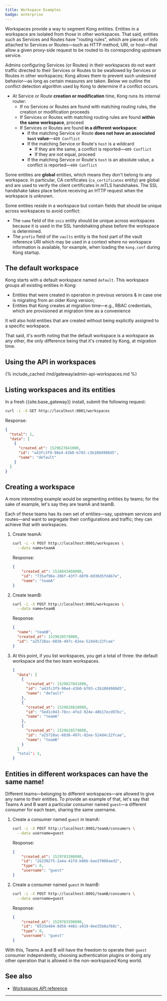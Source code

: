 ```yaml
---
title: Workspace Examples
badge: enterprise
---
```


Workspaces provide a way to segment Kong entities. Entities in a workspace
are isolated from those in other workspaces. That said, entities
such as Services and Routes have "routing rules", which are pieces of info
attached to Services or Routes—such as HTTP method, URI, or host—that allow a
given proxy-side request to be routed to its corresponding upstream service.

Admins configuring Services (or Routes) in their workspaces do not want traffic
directed to their Services or Routes to be swallowed by Services or Routes in other
workspaces; Kong allows them to prevent such undesired behavior—as long as
certain measures are taken. Below we outline the conflict detection algorithm
used by Kong to determine if a conflict occurs.

* At Service or Route **creation or modification** time, Kong runs its internal
router:
  - If no Services or Routes are found with matching routing rules, the creation
  or modification proceeds
  - If Services or Routes with matching routing rules are found **within the same
  workspace**, proceed
  - If Services or Routes are found **in a different workspace**:
    * If the matching Service or Route **does not have an associated
      `host` value**—`409 Conflict`
    * If the matching Service or Route's `host` is a wildcard
      - If they are the same, a conflict is reported—`409 Conflict`
      - If they are not equal, proceed
    * If the matching Service or Route's `host` is an absolute value, a
      conflict is reported—`409 Conflict`

Some entities are **global** entities, which means they don't belong to any workspace.
In particular, CA certificates (`ca_certificates` entity) are global and are used to verify the client
certificates in mTLS handshakes. The SSL handshake takes place before receiving
an HTTP request when the workspace is unknown.

Some entities reside in a workspace but contain fields that should be unique
across workspaces to avoid conflict:
*  The `name` field of the `snis` entity should be unique across workspaces because it is used in the
SSL handshaking phase before the workspace is determined.
* The `prefix` field of the `vaults` entity is the host part of the
vault reference URI which may be used in a context where no workspace information
is available, for example, when loading the `kong.conf` during Kong startup.

## The default workspace

Kong starts with a default workspace named `default`. This workspace
groups all existing entities in Kong:

- Entities that were created in operation in previous versions &amp; in case
one is migrating from an older Kong version;
- Entities that Kong creates at migration time—e.g., RBAC credentials, which
are provisioned at migration time as a convenience

It will also hold entities that are created without being explicitly assigned to
a specific workspace.

That said, it's worth noting that the default workspace is a workspace as any
other, the only difference being that it's created by Kong, at migration time.

## Using the API in workspaces

{% include_cached /md/gateway/admin-api-workspaces.md %}

## Listing workspaces and its entities

In a fresh {{site.base_gateway}} install, submit the
following request:

```sh
curl -i -X GET http://localhost:8001/workspaces
```

Response:
```json
{
  "total": 1,
  "data": [
    {
      "created_at": 1529627841000,
      "id": "a43fc3f9-98e4-43b0-b703-c3b1004980d5",
      "name": "default"
    }
  ]
}
```

## Creating a workspace

A more interesting example would be segmenting entities by teams; for the sake of
example, let's say they are teamA and teamB.

Each of these teams has its own set of entities—say, upstream services and
routes—and want to segregate their configurations and traffic; they can
achieve that with workspaces.


1. Create teamA:

    ```sh
    curl -i -X POST http://localhost:8001/workspaces \
      --data name=teamA
    ```

    Response:
    ```json
    {
        "created_at": 1528843468000,
        "id": "735af96e-206f-43f7-88f0-b930d5fd4b7e",
        "name": "teamA"
    }
    ```

1. Create teamB:

    ```sh
    curl -i -X POST http://localhost:8001/workspaces \
      --data name=teamB
    ```

    Response:
    ```json
    {
      "name": "teamB",
      "created_at": 1529628574000,
      "id": "a25728ac-6036-497c-82ee-524d4c22fcae"
    }
    ```

1. At this point, if you list workspaces, you get a total of three: 
the default workspace and the two team workspaces.

    ```json
    {
      "data": [
        {
          "created_at": 1529627841000,
          "id": "a43fc3f9-98e4-43b0-b703-c3b1004980d5",
          "name": "default"
        },
        {
          "created_at": 1529628818000,
          "id": "5ed1c043-78cc-4fe2-924e-40b17ecd97bc",
          "name": "teamA"
        },
        {
          "created_at": 1529628574000,
          "id": "a25728ac-6036-497c-82ee-524d4c22fcae",
          "name": "teamB"
        }
      ]
      "total": 3,
    }

    ```

## Entities in different workspaces can have the same name!

Different teams—belonging to different workspaces—are allowed to give any
name to their entities. To provide an example of that, let's say that Teams A and
B want a particular consumer named `guest`—a different consumer for each
team, sharing the same username.

1. Create a consumer named `guest` in teamA:

    ```sh
    curl -i -X POST http://localhost:8001/teamA/consumers \
      --data username=guest
    ```

    Response:
    ```json
    {
        "created_at": 1529703386000,
        "id": "2e230275-2a4a-41fd-b06b-bae37008aed2",
        "type": 0,
        "username": "guest"
    }
    ```


1. Create a consumer named `guest` in teamB:
    ```sh
    curl -i -X POST http://localhost:8001/teamB/consumers \
      --data username=guest
    ```

    Response:
    ```json
    {
        "created_at": 1529703390000,
        "id": "8533e404-8d56-4481-a919-0ee35b8a768c",
        "type": 0,
        "username": "guest"
    }
    ```

With this, Teams A and B will have the freedom to operate their `guest`
consumer independently, choosing authentication plugins or doing any other
operation that is allowed in the non-workspaced Kong world.

## See also

* [Workspaces API reference](/gateway/api/admin-ee/latest/#/Workspaces)

---

[services]: /gateway/{{page.release}}/admin-api/#service-object
